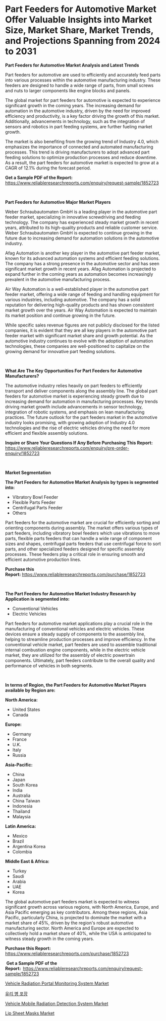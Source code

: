 <p><h1>Part Feeders for Automotive Market Offer Valuable Insights into Market Size, Market Share, Market Trends, and Projections Spanning from 2024 to 2031</h1></p><p><strong>Part Feeders for Automotive Market Analysis and Latest Trends</strong></p>
<p><p>Part feeders for automotive are used to efficiently and accurately feed parts into various processes within the automotive manufacturing industry. These feeders are designed to handle a wide range of parts, from small screws and nuts to larger components like engine blocks and panels.</p><p>The global market for part feeders for automotive is expected to experience significant growth in the coming years. The increasing demand for automation in the automotive industry, driven by the need for improved efficiency and productivity, is a key factor driving the growth of this market. Additionally, advancements in technology, such as the integration of sensors and robotics in part feeding systems, are further fueling market growth.</p><p>The market is also benefiting from the growing trend of Industry 4.0, which emphasizes the importance of connected and automated manufacturing processes. This trend is driving manufacturers to adopt advanced part feeding solutions to optimize production processes and reduce downtime. As a result, the part feeders for automotive market is expected to grow at a CAGR of 12.1% during the forecast period.</p></p>
<p><strong>Get a Sample PDF of the Report:&nbsp;</strong> <a href="https://www.reliableresearchreports.com/enquiry/request-sample/1852723">https://www.reliableresearchreports.com/enquiry/request-sample/1852723</a></p>
<p>&nbsp;</p>
<p><strong>Part Feeders for Automotive Major Market Players</strong></p>
<p><p>Weber Schraubautomaten GmbH is a leading player in the automotive part feeder market, specializing in innovative screwdriving and feeding technology. The company has experienced steady market growth in recent years, attributed to its high-quality products and reliable customer service. Weber Schraubautomaten GmbH is expected to continue growing in the future due to increasing demand for automation solutions in the automotive industry.</p><p>Afag Automation is another key player in the automotive part feeder market, known for its advanced automation systems and efficient feeding solutions. The company has a strong presence in the automotive sector and has seen significant market growth in recent years. Afag Automation is projected to expand further in the coming years as automation becomes increasingly prevalent in the automotive manufacturing process.</p><p>Air Way Automation is a well-established player in the automotive part feeder market, offering a wide range of feeding and handling equipment for various industries, including automotive. The company has a solid reputation for delivering high-quality products and has shown consistent market growth over the years. Air Way Automation is expected to maintain its market position and continue growing in the future.</p><p>While specific sales revenue figures are not publicly disclosed for the listed companies, it is evident that they are all key players in the automotive part feeder market with significant market share and growth potential. As the automotive industry continues to evolve with the adoption of automation technologies, these companies are well-positioned to capitalize on the growing demand for innovative part feeding solutions.</p></p>
<p>&nbsp;</p>
<p><strong>What Are The Key Opportunities For Part Feeders for Automotive Manufacturers?</strong></p>
<p><p>The automotive industry relies heavily on part feeders to efficiently transport and deliver components along the assembly line. The global part feeders for automotive market is experiencing steady growth due to increasing demand for automation in manufacturing processes. Key trends driving market growth include advancements in sensor technology, integration of robotic systems, and emphasis on lean manufacturing practices. The future outlook for the part feeders market in the automotive industry looks promising, with growing adoption of Industry 4.0 technologies and the rise of electric vehicles driving the need for more efficient and flexible assembly solutions.</p></p>
<p><strong>Inquire or Share Your Questions If Any Before Purchasing This Report:</strong> <a href="https://www.reliableresearchreports.com/enquiry/pre-order-enquiry/1852723">https://www.reliableresearchreports.com/enquiry/pre-order-enquiry/1852723</a></p>
<p>&nbsp;</p>
<p><strong>Market Segmentation</strong></p>
<p><strong>The Part Feeders for Automotive Market Analysis by types is segmented into:</strong></p>
<p><ul><li>Vibratory Bowl Feeder</li><li>Flexible Parts Feeder</li><li>Centrifugal Parts Feeder</li><li>Others</li></ul></p>
<p><p>Part feeders for the automotive market are crucial for efficiently sorting and orienting components during assembly. The market offers various types of part feeders, including vibratory bowl feeders which use vibrations to move parts, flexible parts feeders that can handle a wide range of component sizes and shapes, centrifugal parts feeders that use centrifugal force to sort parts, and other specialized feeders designed for specific assembly processes. These feeders play a critical role in ensuring smooth and efficient automotive production lines.</p></p>
<p><strong>Purchase this Report:&nbsp;</strong><a href="https://www.reliableresearchreports.com/purchase/1852723">https://www.reliableresearchreports.com/purchase/1852723</a></p>
<p>&nbsp;</p>
<p><strong>The Part Feeders for Automotive Market Industry Research by Application is segmented into:</strong></p>
<p><ul><li>Conventional Vehicles</li><li>Electric Vehicles</li></ul></p>
<p><p>Part feeders for automotive market applications play a crucial role in the manufacturing of conventional vehicles and electric vehicles. These devices ensure a steady supply of components to the assembly line, helping to streamline production processes and improve efficiency. In the conventional vehicle market, part feeders are used to assemble traditional internal combustion engine components, while in the electric vehicle market, they are utilized for the assembly of electric powertrain components. Ultimately, part feeders contribute to the overall quality and performance of vehicles in both segments.</p></p>
<p>&nbsp;</p>
<p><strong>In terms of Region, the Part Feeders for Automotive Market Players available by Region are:</strong></p>
<p>
    <p> <strong> North America: </strong>
        <ul>
            <li>United States</li>
            <li>Canada</li>
        </ul>
        </p> 
    <p> <strong> Europe: </strong>
        <ul>
            <li>Germany</li>
            <li>France</li>
            <li>U.K.</li>
            <li>Italy</li>
            <li>Russia</li>
        </ul>
        </p> 
    <p> <strong> Asia-Pacific: </strong>
        <ul>
            <li>China</li>
            <li>Japan</li>
            <li>South Korea</li>
            <li>India</li>
            <li>Australia</li>
            <li>China Taiwan</li>
            <li>Indonesia</li>
            <li>Thailand</li>
            <li>Malaysia</li>
        </ul>
        </p> 
    <p> <strong> Latin America: </strong>
        <ul>
            <li>Mexico</li>
            <li>Brazil</li>
            <li>Argentina Korea</li>
            <li>Colombia</li>
        </ul>
        </p> 
    <p> <strong> Middle East & Africa: </strong>
        <ul>
            <li>Turkey</li>
            <li>Saudi</li>
            <li>Arabia</li>
            <li>UAE</li>
            <li>Korea</li>
        </ul>
    </p>
    </p>
<p><p>The global automotive part feeders market is expected to witness significant growth across various regions, with North America, Europe, and Asia Pacific emerging as key contributors. Among these regions, Asia Pacific, particularly China, is projected to dominate the market with a market share of 45%, driven by the region's robust automotive manufacturing sector. North America and Europe are expected to collectively hold a market share of 40%, while the USA is anticipated to witness steady growth in the coming years.</p></p>
<p><strong>Purchase this Report: </strong><a href="https://www.reliableresearchreports.com/purchase/1852723">https://www.reliableresearchreports.com/purchase/1852723</a></p>
<p>&nbsp;<strong>Get a Sample PDF of the Report:&nbsp;&nbsp;</strong><a href="https://www.reliableresearchreports.com/enquiry/request-sample/1852723">https://www.reliableresearchreports.com/enquiry/request-sample/1852723</a></p>
<p><strong></strong></p>
<p><p><a href="https://view.publitas.com/reportprime-1/decoding-the-vehicle-radiation-portal-monitoring-system-market-a-deep-dive-into-the-latest-market-trends-market-segmentation-and-competitive-analysis/">Vehicle Radiation Portal Monitoring System Market</a></p><p><a href="https://medium.com/@gamblestampleyjenny50m5sl6/%EC%9C%A0%EB%A6%AC%EB%B3%91-%ED%8F%AC%EC%9E%A5-%EC%8B%9C%EC%9E%A5-%EA%B7%9C%EB%AA%A8%EB%8A%94-%EA%B8%80%EB%A1%9C%EB%B2%8C-%EC%82%B0%EC%97%85%EC%97%90%EC%84%9C-%EC%B5%9C%EC%83%81%EC%9D%98-%EB%A7%88%EC%BC%80%ED%8C%85-%EC%B1%84%EB%84%90%EC%9D%84-%EB%B3%B4%EC%97%AC%EC%A4%8D%EB%8B%88%EB%8B%A4-8e3366510f12">유리 병 포장</a></p><p><a href="https://view.publitas.com/reportprime-1/vehicle-mobile-radiation-detection-system-market-size-share-trends-analysis-report-by-material-by-type-by-end-user-by-region-and-segment-forecasts-2023-2030/">Vehicle Mobile Radiation Detection System Market</a></p><p><a href="https://five-trouble-98a.notion.site/Lip-Sheet-Masks-Market-Size-2024-2031-Global-Industrial-Analysis-Key-Geographical-Regions-Market-b88e7d1336704871bfa81b512a9fc2d0">Lip Sheet Masks Market</a></p></p>